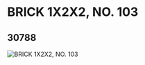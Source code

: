 # BRICK 1X2X2, NO. 103
## 30788
![BRICK 1X2X2, NO. 103](https://lc-www-live-s.legocdn.com/media/bricks/5/2/6177566.jpg)